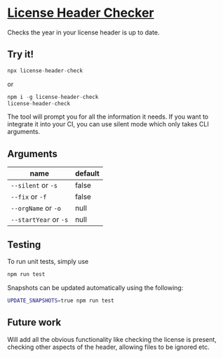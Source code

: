 # [License Header Checker](https://www.npmjs.com/license-header-check)

Checks the year in your license header is up to date.

## Try it!
```js
npx license-header-check
```

or

```js
npm i -g license-header-check
license-header-check
```

The tool will prompt you for all the information it needs. If you want to integrate it into your CI, you can use silent mode which only takes CLI arguments.

## Arguments
| name                    | default |
| ----------------------- | ------- |
| `--silent` or `-s`      | false   |
| `--fix` or `-f`         | false   |
| `--orgName` or `-o`     | null    |
| `--startYear` or `-s`   | null    |

## Testing

To run unit tests, simply use
```bash
npm run test
```

Snapshots can be updated automatically using the following:
```bash
UPDATE_SNAPSHOTS=true npm run test
```


## Future work
Will add all the obvious functionality like checking the license is present, checking other aspects of the header, allowing files to be ignored etc.
